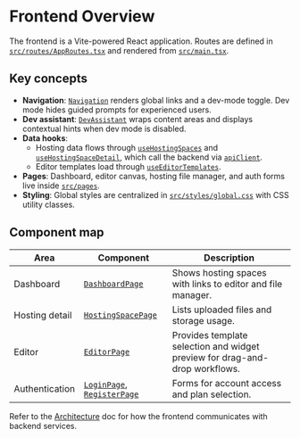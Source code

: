 # Frontend Overview

The frontend is a Vite-powered React application. Routes are defined in [`src/routes/AppRoutes.tsx`](../frontend/src/routes/AppRoutes.tsx) and rendered from [`src/main.tsx`](../frontend/src/main.tsx).

## Key concepts

- **Navigation**: [`Navigation`](../frontend/src/components/Navigation.tsx) renders global links and a dev-mode toggle. Dev mode hides guided prompts for experienced users.
- **Dev assistant**: [`DevAssistant`](../frontend/src/components/DevAssistant.tsx) wraps content areas and displays contextual hints when dev mode is disabled.
- **Data hooks**:
  - Hosting data flows through [`useHostingSpaces`](../frontend/src/services/hostingHooks.ts) and [`useHostingSpaceDetail`](../frontend/src/services/hostingHooks.ts), which call the backend via [`apiClient`](../frontend/src/services/apiClient.ts).
  - Editor templates load through [`useEditorTemplates`](../frontend/src/services/editorHooks.ts).
- **Pages**: Dashboard, editor canvas, hosting file manager, and auth forms live inside [`src/pages`](../frontend/src/pages).
- **Styling**: Global styles are centralized in [`src/styles/global.css`](../frontend/src/styles/global.css) with CSS utility classes.

## Component map

| Area | Component | Description |
|------|-----------|-------------|
| Dashboard | [`DashboardPage`](../frontend/src/pages/DashboardPage.tsx) | Shows hosting spaces with links to editor and file manager. |
| Hosting detail | [`HostingSpacePage`](../frontend/src/pages/HostingSpacePage.tsx) | Lists uploaded files and storage usage. |
| Editor | [`EditorPage`](../frontend/src/pages/EditorPage.tsx) | Provides template selection and widget preview for drag-and-drop workflows. |
| Authentication | [`LoginPage`](../frontend/src/pages/LoginPage.tsx), [`RegisterPage`](../frontend/src/pages/RegisterPage.tsx) | Forms for account access and plan selection. |

Refer to the [Architecture](architecture.md) doc for how the frontend communicates with backend services.
